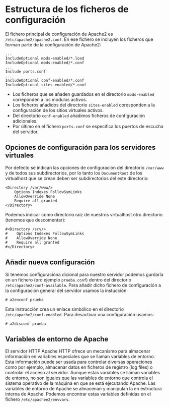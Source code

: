 # Estructura de los ficheros de configuración

El fichero principal de configuración de Apache2 es `/etc/apache2/apache2.conf`. En ese fichero se incluyen los ficheros que forman parte de la configuración de Apache2:

	...
	IncludeOptional mods-enabled/*.load
	IncludeOptional mods-enabled/*.conf
	...
	Include ports.conf
	...
	IncludeOptional conf-enabled/*.conf
	IncludeOptional sites-enabled/*.conf

* Los ficheros que se añaden guardados en el directorio `mods-enabled` correponden a los módulos activos.
* Los ficheros añadidos del directorio `sites-enabled` coresponden a la configuración de los sitios virtuales activos.
* Del directorio `conf-enabled` añadimos ficheros de configuración adicionales.
* Por último en el fichero `ports.conf` se especifica los puertos de escucha del servidor.

## Opciones de configuración para los servidores virtuales

Por defecto se indican las opciones de configuración del directorio `/var/www` y de todos sus subdirectorios, por lo tanto los `DocumentRoot` de los virtualhost que se crean deben ser subdirectorios del este directorio:

	<Directory /var/www/>
	    Options Indexes FollowSymLinks
	    AllowOverride None
	    Require all granted
	</Directory>

Podemos indicar como directorio raíz de nuestros virtualhost otro directorio (tenemos que descomentar):

	#<Directory /srv/>
	#    Options Indexes FollowSymLinks
	#    AllowOverride None
	#    Require all granted
	#</Directory>

## Añadir nueva configuración

Si tenemos configuracióna dicional para nuestro servidor podemos gurdarla en un fichero (pro ejemplo `prueba.conf`) dentro del directorio `/etc/apache2/conf-available`. Para añadir dicho fichero de configuración a la configuración general del servidor usamos la instucción:

	# a2enconf prueba

Esta instrucción crea un enlace simbólico en el directorio `/etc/apache2/conf-enabled`. Para desactivar una configuración usamos:

	# a2disconf prueba 

## Variables de entorno de Apache

El servidor HTTP Apache HTTP ofrece un mecanismo para almacenar información en variables especiales que se llaman variables de entorno. Esta información puede ser usada para controlar diversas operaciones como por ejemplo, almacenar datos en ficheros de registro (log files) o controlar el acceso al servidor. Aunque estas variables se llaman variables de entorno, no son iguales que las variables de entorno que controla el sistema operativo de la máquina en que se está ejecutando Apache. Las variables de entorno de Apache se almacenan y manipulan la en estructura interna de Apache. Podemos encontrar estas variables definidas en el fichero `/etc/apachee2/envvars`.